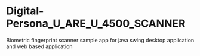 # Digital-Persona_U_ARE_U_4500_SCANNER
Biometric fingerprint scanner sample app for java swing desktop application and web based application
